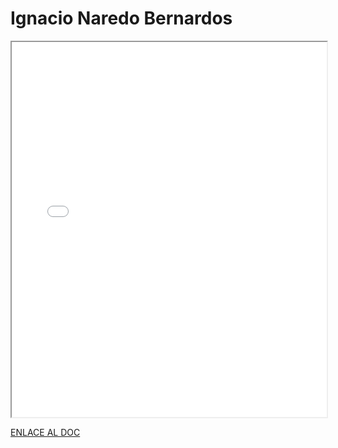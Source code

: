 # Ignacio Naredo Bernardos


<iframe 
  src="/assets/files/Ignacio%20Naredo%20Bernardos-214a901bb11a8c74a73adc0539fd3eac.pdf" 
  width="100%" 
  height="600px" 
  style={{ border: "none" }} 
></iframe>



[ENLACE AL DOC](../../../static/PDFs/Protocolo/Ignacio%20Naredo%20Bernardos.pdf)
